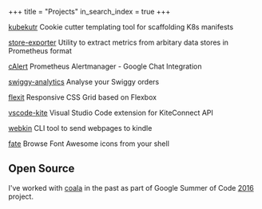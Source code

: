 +++
title =  "Projects"
in_search_index = true
+++

[kubekutr](https://github.com/mr-karan/kubekutr/) Cookie cutter templating tool for scaffolding K8s manifests

[store-exporter](https://github.com/mr-karan/store-exporter/) Utility to extract metrics from arbitary data stores in Prometheus format

[cAlert](https://github.com/mr-karan/calert) Prometheus Alertmanager - Google Chat Integration

[swiggy-analytics](https://github.com/mr-karan/swiggy-analytics) Analyse your Swiggy orders

[flexit](https://github.com/mr-karan/flexit) Responsive CSS Grid based on Flexbox

[vscode-kite](https://github.com/mr-karan/vscode-kite) Visual Studio Code extension for KiteConnect API

[webkin](https://github.com/mr-karan/webkin) CLI tool to send webpages to kindle

[fate](https://github.com/mr-karan/fate) Browse Font Awesome icons from your shell

## Open Source

I've worked with [coala](https://coala.org) in the past as part of Google Summer of Code [2016](https://summerofcode.withgoogle.com/archive/2016/projects/5563734458105856/) project.
